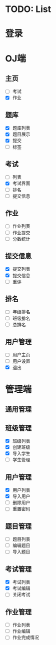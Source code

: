 # TODO: List

# 登录

# OJ端

## 主页
- [ ] 考试
- [x] 作业

## 题库
- [x] 题库列表
- [x] 题目展示
- [x] 提交
- [ ] 标签

## 考试
- [ ] 列表
- [x] 考试界面
- [ ] 排名
- [ ] 提交信息

## 作业
- [ ] 作业列表
- [ ] 作业提交
- [ ] 分数统计

## 提交信息
- [x] 提交列表
- [x] 提交信息
- [ ] 重评

## 排名
- [ ] 年级排名
- [ ] 班级排名
- [ ] 总排名

## 用户管理
- [ ] 用户主页
- [ ] 用户设置
- [x] 退出

# 管理端

## 通用管理

## 班级管理
- [x] 班级列表
- [x] 创建班级
- [x] 导入学生
- [ ] 学生管理

## 用户管理
- [x] 用户列表
- [x] 导入用户
- [ ] 删除用户
- [ ] 重置密码

## 题目管理
- [ ] 题目列表
- [ ] 编辑题目
- [ ] 导入题目

## 考试管理
- [x] 考试列表
- [x] 考试编辑
- [ ] 关闭考试

## 作业管理
- [ ] 作业列表
- [ ] 作业编辑
- [ ] 作业完成情况